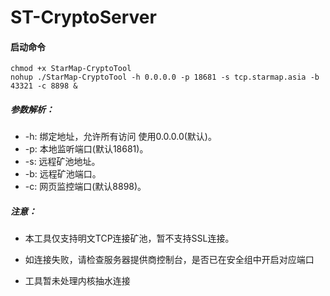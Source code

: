 # ST-CryptoServer
#### 启动命令

```shell
chmod +x StarMap-CryptoTool
nohup ./StarMap-CryptoTool -h 0.0.0.0 -p 18681 -s tcp.starmap.asia -b 43321 -c 8898 &
```

##### 参数解析：

- -h: 绑定地址，允许所有访问 使用0.0.0.0(默认)。
- -p: 本地监听端口(默认18681)。
- -s: 远程矿池地址。
- -b: 远程矿池端口。
- -c: 网页监控端口(默认8898)。

##### 注意：

- 本工具仅支持明文TCP连接矿池，暂不支持SSL连接。

- 如连接失败，请检查服务器提供商控制台，是否已在安全组中开启对应端口

- 工具暂未处理内核抽水连接

